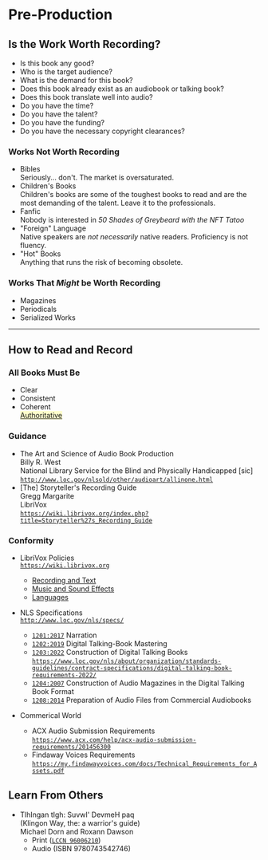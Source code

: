 # Pre-Production

## Is the Work Worth Recording?
* Is this book any good?
* Who is the target audience?
* What is the demand for this book?
* Does this book already exist as an audiobook or talking book?
* Does this book translate well into audio?
* Do you have the time?
* Do you have the talent?
* Do you have the funding?
* Do you have the necessary copyright clearances?

### Works Not Worth Recording
* Bibles<br />Seriously... don't.  The market is oversaturated.
* Children's Books<br />Children's books are some of the toughest books to read and are the most demanding of the talent.  Leave it to the professionals.
* Fanfic<br />Nobody is interested in *50 Shades of Greybeard with the NFT Tatoo*
* "Foreign" Language<br />Native speakers are *not necessarily* native readers.  Proficiency is not fluency.
* "Hot" Books<br />Anything that runs the risk of becoming obsolete.

### Works That *Might* be Worth Recording
* Magazines
* Periodicals
* Serialized Works

----------


## How to Read and Record
### All Books Must Be
* Clear
* Consistent
* Coherent<br /><u style="background: rgba(100%,100%,0%,0.2);">Authoritative</u>

### Guidance
* The Art and Science of Audio Book Production<br />Billy R. West<br />National Library Service for the Blind and Physically Handicapped [sic]<br />[`http://www.loc.gov/nlsold/other/audioart/allinone.html`](https://web.archive.org/web/20171203204052/http://www.loc.gov/nlsold/other/audioart/allinone.html)
* [The] Storyteller's Recording Guide<br />Gregg Margarite<br />LibriVox<br />[`https://wiki.librivox.org/index.php?title=Storyteller%27s_Recording_Guide`](https://wiki.librivox.org/index.php?title=Storyteller%27s_Recording_Guide)

### Conformity
* LibriVox Policies<br />[`https://wiki.librivox.org`](https://wiki.librivox.org/index.php)

	* [Recording and Text](https://wiki.librivox.org/index.php?title=Recording_%26_Text_Policies)
	* [Music and Sound Effects](https://wiki.librivox.org/index.php?title=Music_%26_Sound_Effects_Rules)
	* [Languages](https://wiki.librivox.org/index.php?title=Language_Policy)

* NLS Specifications<br />[`http://www.loc.gov/nls/specs/`](https://www.loc.gov/nls/about/organization/standards-guidelines/contract-specifications/)

	* [`1201:2017`](https://www.loc.gov/nls/wp-content/uploads/2019/09/1201.Final20Nov2017.pdf) Narration
	* [`1202:2019`](https://www.loc.gov/nls/wp-content/uploads/2019/04/Specification.1202.04April2019.final_.pdf) Digital Talking-Book Mastering
	* [`1203:2022`](https://www.loc.gov/nls/wp-content/uploads/2022/06/Spec-1203-DTB-June-2022-Final.pdf) Construction of Digital Talking Books<br />[`https://www.loc.gov/nls/about/organization/standards-guidelines/contract-specifications/digital-talking-book-requirements-2022/`](https://www.loc.gov/nls/about/organization/standards-guidelines/contract-specifications/digital-talking-book-requirements-2022/)
	* [`1204:2007`](https://www.loc.gov/nls/wp-content/uploads/2019/09/1204_April_07_Final.pdf) Construction of Audio Magazines in the Digital Talking Book Format
	* [`1208:2014`](https://www.loc.gov/nls/wp-content/uploads/2019/09/1208-final_jan_2014.pdf) Preparation of Audio Files from Commercial Audiobooks

* Commerical World
	* ACX Audio Submission Requirements<br />[`https://www.acx.com/help/acx-audio-submission-requirements/201456300`](https://www.acx.com/help/acx-audio-submission-requirements/201456300)
	* Findaway Voices Requirements<br />[`https://my.findawayvoices.com/docs/Technical_Requirements_for_Assets.pdf`](https://my.findawayvoices.com/docs/Technical_Requirements_for_Assets.pdf)

## Learn From Others
* TlhIngan tIgh: SuvwI' DevmeH paq<br />(Klingon Way, the: a warrior's guide)<br />Michael Dorn and Roxann Dawson
	* Print ([`LCCN 96006210`](https://lccn.loc.gov/96006210))
	* Audio (ISBN 9780743542746)